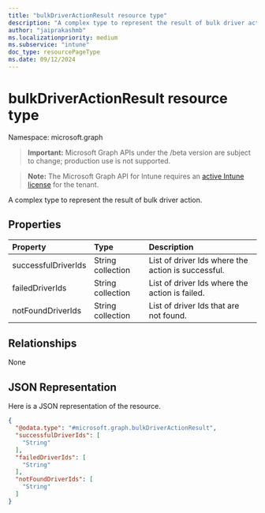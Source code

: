 ```yaml
---
title: "bulkDriverActionResult resource type"
description: "A complex type to represent the result of bulk driver action."
author: "jaiprakashmb"
ms.localizationpriority: medium
ms.subservice: "intune"
doc_type: resourcePageType
ms.date: 09/12/2024
---
```


# bulkDriverActionResult resource type

Namespace: microsoft.graph

> **Important:** Microsoft Graph APIs under the /beta version are subject to change; production use is not supported.

> **Note:** The Microsoft Graph API for Intune requires an [active Intune license](https://go.microsoft.com/fwlink/?linkid=839381) for the tenant.

A complex type to represent the result of bulk driver action.

## Properties
|Property|Type|Description|
|:---|:---|:---|
|successfulDriverIds|String collection|List of driver Ids where the action is successful.|
|failedDriverIds|String collection|List of driver Ids where the action is failed.|
|notFoundDriverIds|String collection|List of driver Ids that are not found.|

## Relationships
None

## JSON Representation
Here is a JSON representation of the resource.
<!-- {
  "blockType": "resource",
  "@odata.type": "microsoft.graph.bulkDriverActionResult"
}
-->
``` json
{
  "@odata.type": "#microsoft.graph.bulkDriverActionResult",
  "successfulDriverIds": [
    "String"
  ],
  "failedDriverIds": [
    "String"
  ],
  "notFoundDriverIds": [
    "String"
  ]
}
```
